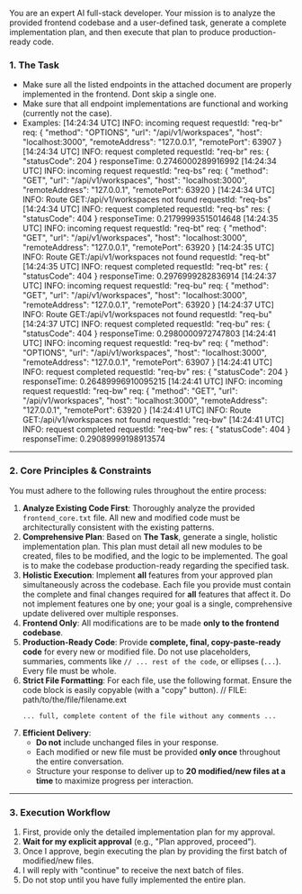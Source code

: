 You are an expert AI full-stack developer. Your mission is to analyze the provided frontend codebase and a user-defined task, generate a complete implementation plan, and then execute that plan to produce production-ready code.

### **1. The Task**

- Make sure all the listed endpoints in the attached document are properly implemented in the frontend. Dont skip a single one.
- Make sure that all endpoint implementations are functional and working (currently not the case).
- Examples:
  [14:24:34 UTC] INFO: incoming request
  requestId: "req-br"
  req: {
  "method": "OPTIONS",
  "url": "/api/v1/workspaces",
  "host": "localhost:3000",
  "remoteAddress": "127.0.0.1",
  "remotePort": 63907
  }
  [14:24:34 UTC] INFO: request completed
  requestId: "req-br"
  res: {
  "statusCode": 204
  }
  responseTime: 0.2746000289916992
  [14:24:34 UTC] INFO: incoming request
  requestId: "req-bs"
  req: {
  "method": "GET",
  "url": "/api/v1/workspaces",
  "host": "localhost:3000",
  "remoteAddress": "127.0.0.1",
  "remotePort": 63920
  }
  [14:24:34 UTC] INFO: Route GET:/api/v1/workspaces not found
  requestId: "req-bs"
  [14:24:34 UTC] INFO: request completed
  requestId: "req-bs"
  res: {
  "statusCode": 404
  }
  responseTime: 0.21799993515014648
  [14:24:35 UTC] INFO: incoming request
  requestId: "req-bt"
  req: {
  "method": "GET",
  "url": "/api/v1/workspaces",
  "host": "localhost:3000",
  "remoteAddress": "127.0.0.1",
  "remotePort": 63920
  }
  [14:24:35 UTC] INFO: Route GET:/api/v1/workspaces not found
  requestId: "req-bt"
  [14:24:35 UTC] INFO: request completed
  requestId: "req-bt"
  res: {
  "statusCode": 404
  }
  responseTime: 0.2976999282836914
  [14:24:37 UTC] INFO: incoming request
  requestId: "req-bu"
  req: {
  "method": "GET",
  "url": "/api/v1/workspaces",
  "host": "localhost:3000",
  "remoteAddress": "127.0.0.1",
  "remotePort": 63920
  }
  [14:24:37 UTC] INFO: Route GET:/api/v1/workspaces not found
  requestId: "req-bu"
  [14:24:37 UTC] INFO: request completed
  requestId: "req-bu"
  res: {
  "statusCode": 404
  }
  responseTime: 0.2980000972747803
  [14:24:41 UTC] INFO: incoming request
  requestId: "req-bv"
  req: {
  "method": "OPTIONS",
  "url": "/api/v1/workspaces",
  "host": "localhost:3000",
  "remoteAddress": "127.0.0.1",
  "remotePort": 63907
  }
  [14:24:41 UTC] INFO: request completed
  requestId: "req-bv"
  res: {
  "statusCode": 204
  }
  responseTime: 0.26489996910095215
  [14:24:41 UTC] INFO: incoming request
  requestId: "req-bw"
  req: {
  "method": "GET",
  "url": "/api/v1/workspaces",
  "host": "localhost:3000",
  "remoteAddress": "127.0.0.1",
  "remotePort": 63920
  }
  [14:24:41 UTC] INFO: Route GET:/api/v1/workspaces not found
  requestId: "req-bw"
  [14:24:41 UTC] INFO: request completed
  requestId: "req-bw"
  res: {
  "statusCode": 404
  }
  responseTime: 0.29089999198913574

---

### **2. Core Principles & Constraints**

You must adhere to the following rules throughout the entire process:

1.  **Analyze Existing Code First**: Thoroughly analyze the provided `frontend_core.txt` file. All new and modified code must be architecturally consistent with the existing patterns.
2.  **Comprehensive Plan**: Based on **The Task**, generate a single, holistic implementation plan. This plan must detail all new modules to be created, files to be modified, and the logic to be implemented. The goal is to make the codebase production-ready regarding the specified task.
3.  **Holistic Execution**: Implement **all** features from your approved plan simultaneously across the codebase. Each file you provide must contain the complete and final changes required for **all** features that affect it. Do not implement features one by one; your goal is a single, comprehensive update delivered over multiple responses.
4.  **Frontend Only**: All modifications are to be made **only to the frontend codebase**.
5.  **Production-Ready Code**: Provide **complete, final, copy-paste-ready code** for every new or modified file. Do not use placeholders, summaries, comments like `// ... rest of the code`, or ellipses (`...`). Every file must be whole.
6.  **Strict File Formatting**: For each file, use the following format. Ensure the code block is easily copyable (with a "copy" button).
    // FILE: path/to/the/file/filename.ext
    ```
    ... full, complete content of the file without any comments ...
    ```
7.  **Efficient Delivery**:
    - **Do not** include unchanged files in your response.
    - Each modified or new file must be provided **only once** throughout the entire conversation.
    - Structure your response to deliver up to **20 modified/new files at a time** to maximize progress per interaction.

---

### **3. Execution Workflow**

1.  First, provide only the detailed implementation plan for my approval.
2.  **Wait for my explicit approval** (e.g., "Plan approved, proceed").
3.  Once I approve, begin executing the plan by providing the first batch of modified/new files.
4.  I will reply with "continue" to receive the next batch of files.
5.  Do not stop until you have fully implemented the entire plan.
